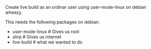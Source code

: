 Create live build as an ordinar user using user-mode-linux on debian wheezy.

This needs the following packages on debian:
* user-mode-linux # Gives us root
* slirp # Gives us internet
* live-build # what we wanted to do

